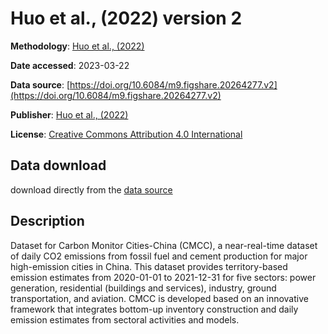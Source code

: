 # Huo et al., (2022) version 2

**Methodology**: [Huo et al., (2022)](https://www.nature.com/articles/s41597-022-01796-3#Sec14)

**Date accessed**: 2023-03-22

**Data source**: [https://doi.org/10.6084/m9.figshare.20264277.v2](https://doi.org/10.6084/m9.figshare.20264277.v2)

**Publisher**: [Huo et al., (2022)](https://www.nature.com/articles/s41597-022-01796-3#Sec14)

**License**: [Creative Commons Attribution 4.0 International](https://creativecommons.org/licenses/by/4.0/legalcode)

## Data download
download directly from the [data source](https://doi.org/10.6084/m9.figshare.20264277.v2)

## Description
Dataset for Carbon Monitor Cities-China (CMCC), a near-real-time dataset of daily CO2 emissions from fossil fuel and cement production for major high-emission cities in China. This dataset provides territory-based emission estimates from 2020-01-01 to 2021-12-31 for five sectors: power generation, residential (buildings and services), industry, ground transportation, and aviation. CMCC is developed based on an innovative framework that integrates bottom-up inventory construction and daily emission estimates from sectoral activities and models.